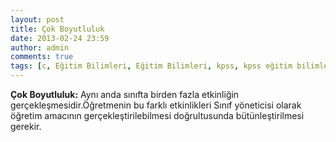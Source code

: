 ```yaml
---
layout: post
title: Çok Boyutluluk
date: 2013-02-24 23:59
author: admin
comments: true
tags: [c, Eğitim Bilimleri, Eğitim Bilimleri, kpss, kpss eğitim bilimleri, Kpss Sözlük]
---
```

<strong>Çok Boyutluluk:</strong> Aynı anda sınıfta birden fazla etkinliğin gerçekleşmesidir.Öğretmenin bu farklı etkinlikleri
Sınıf yöneticisi olarak öğretim amacının gerçekleştirilebilmesi doğrultusunda bütünleştirilmesi gerekir.

